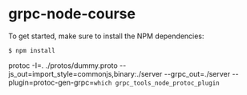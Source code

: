 # grpc-node-course

To get started, make sure to install the NPM dependencies:

`$ npm install`

protoc -I=. ./protos/dummy.proto
--js_out=import_style=commonjs,binary:./server
--grpc_out=./server
--plugin=protoc-gen-grpc=`which grpc_tools_node_protoc_plugin`
